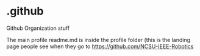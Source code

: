 # .github
Github Organization stuff

The main profile readme.md is inside the profile folder (this is the landing page people see when they go to https://github.com/NCSU-IEEE-Robotics
